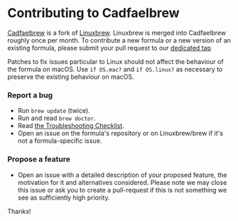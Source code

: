 # Contributing to Cadfaelbrew
[Cadfaelbrew](https://github.com/SuperNEMO-DBD/brew) is a fork of [Linuxbrew](https://github.com/Linuxbrew/brew). Linuxbrew is merged into Cadfaelbrew roughly once per month. To contribute a new formula or a new version of an existing formula, please submit your pull request to our [dedicated tap](https://github.com/SuperNEMO-DBD/homebrew-cadfael)

Patches to fix issues particular to Linux should not affect the behaviour of the formula on macOS. Use `if OS.mac?` and `if OS.linux?` as necessary to preserve the existing behaviour on macOS.

### Report a bug

* Run `brew update` (twice).
* Run and read `brew doctor`.
* Read [the Troubleshooting Checklist](https://github.com/supernemo-dbd/brew/blob/master/docs/Troubleshooting.md#troubleshooting).
* Open an issue on the formula's repository or on Linuxbrew/brew if it's not a formula-specific issue.

### Propose a feature

* Open an issue with a detailed description of your proposed feature, the motivation for it and alternatives considered. Please note we may close this issue or ask you to create a pull-request if this is not something we see as sufficiently high priority.

Thanks!
